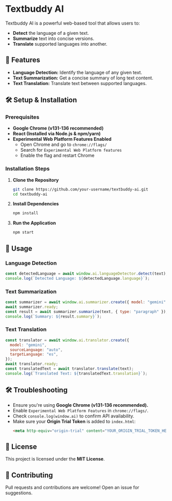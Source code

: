 # Textbuddy AI

Textbuddy AI is a powerful web-based tool that allows users to:

- **Detect** the language of a given text.
- **Summarize** text into concise versions.
- **Translate** supported languages into another.

## 🚀 Features

- **Language Detection:** Identify the language of any given text.
- **Text Summarization:** Get a concise summary of long text content.
- **Text Translation:** Translate text between supported languages.

## 🛠️ Setup & Installation

### Prerequisites

- **Google Chrome (v131-136 recommended)**
- **React (Installed via Node.js & npm/yarn)**
- **Experimental Web Platform Features Enabled**
  - Open Chrome and go to `chrome://flags/`
  - Search for `Experimental Web Platform features`
  - Enable the flag and restart Chrome

### Installation Steps

1. **Clone the Repository**
   ```bash
   git clone https://github.com/your-username/textbuddy-ai.git
   cd textbuddy-ai
   ```
2. **Install Dependencies**
   ```bash
   npm install
   ```
3. **Run the Application**
   ```bash
   npm start
   ```

## 🔑 Usage

### Language Detection

```javascript
const detectedLanguage = await window.ai.languageDetector.detect(text);
console.log(`Detected Language: ${detectedLanguage.language}`);
```

### Text Summarization

```javascript
const summarizer = await window.ai.summarizer.create({ model: "gemini" });
await summarizer.ready;
const result = await summarizer.summarize(text, { type: "paragraph" });
console.log(`Summary: ${result.summary}`);
```

### Text Translation

```javascript
const translator = await window.ai.translator.create({
  model: "gemini",
  sourceLanguage: "auto",
  targetLanguage: "es",
});
await translator.ready;
const translatedText = await translator.translate(text);
console.log(`Translated Text: ${translatedText.translation}`);
```

## 🛠 Troubleshooting

- Ensure you're using **Google Chrome (v131-136 recommended).**
- Enable `Experimental Web Platform Features` in `chrome://flags/`.
- Check `console.log(window.ai)` to confirm API availability.
- Make sure your **Origin Trial Token** is added to `index.html`:
  ```html
  <meta http-equiv="origin-trial" content="YOUR_ORIGIN_TRIAL_TOKEN_HERE" />
  ```

## 📜 License

This project is licensed under the **MIT License**.

## 🤝 Contributing

Pull requests and contributions are welcome! Open an issue for suggestions.
